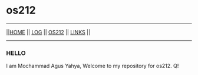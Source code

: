 # os212 <br>
---
||[HOME](https://github.com/yahyagolds23) ||
[LOG](https://github.com/yahyagolds23/os212/blob/master/TXT/mylog.txt) ||
[OS212](https://github.com/yahyagolds23/os212) ||
[LINKS](https://github.com/yahyagolds23/os212/blob/master/links.md) ||
<br>
***
### HELLO  <br>
I am Mochammad Agus Yahya, Welcome to my repository for os212.
Q!
